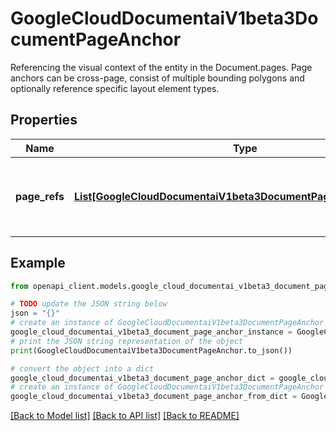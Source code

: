 # GoogleCloudDocumentaiV1beta3DocumentPageAnchor

Referencing the visual context of the entity in the Document.pages. Page anchors can be cross-page, consist of multiple bounding polygons and optionally reference specific layout element types.

## Properties

Name | Type | Description | Notes
------------ | ------------- | ------------- | -------------
**page_refs** | [**List[GoogleCloudDocumentaiV1beta3DocumentPageAnchorPageRef]**](GoogleCloudDocumentaiV1beta3DocumentPageAnchorPageRef.md) | One or more references to visual page elements | [optional] 

## Example

```python
from openapi_client.models.google_cloud_documentai_v1beta3_document_page_anchor import GoogleCloudDocumentaiV1beta3DocumentPageAnchor

# TODO update the JSON string below
json = "{}"
# create an instance of GoogleCloudDocumentaiV1beta3DocumentPageAnchor from a JSON string
google_cloud_documentai_v1beta3_document_page_anchor_instance = GoogleCloudDocumentaiV1beta3DocumentPageAnchor.from_json(json)
# print the JSON string representation of the object
print(GoogleCloudDocumentaiV1beta3DocumentPageAnchor.to_json())

# convert the object into a dict
google_cloud_documentai_v1beta3_document_page_anchor_dict = google_cloud_documentai_v1beta3_document_page_anchor_instance.to_dict()
# create an instance of GoogleCloudDocumentaiV1beta3DocumentPageAnchor from a dict
google_cloud_documentai_v1beta3_document_page_anchor_from_dict = GoogleCloudDocumentaiV1beta3DocumentPageAnchor.from_dict(google_cloud_documentai_v1beta3_document_page_anchor_dict)
```
[[Back to Model list]](../README.md#documentation-for-models) [[Back to API list]](../README.md#documentation-for-api-endpoints) [[Back to README]](../README.md)


